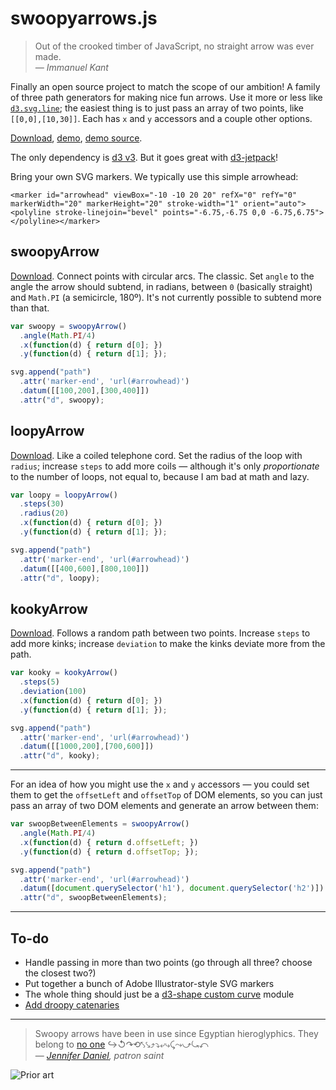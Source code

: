 swoopyarrows.js
===============

> Out of the crooked timber of JavaScript, no straight arrow was ever made.  
*— Immanuel Kant*

Finally an open source project to match the scope of our ambition! A family of three path generators for making nice fun arrows. Use it more or less like [`d3.svg.line`](https://github.com/mbostock/d3/wiki/SVG-Shapes#line); the easiest thing is to just pass an array of two points, like `[[0,0],[10,30]]`. Each has `x` and `y` accessors and a couple other options.

[Download](https://github.com/bizweekgraphics/swoopyarrows/raw/master/swoopyArrows.js), [demo](http://www.bizweekgraphics.com/swoopyarrows/), [demo source](https://github.com/bizweekgraphics/swoopyarrows/blob/master/index.html). 

The only dependency is [d3 v3](http://d3js.org). But it goes great with [d3-jetpack](https://github.com/gka/d3-jetpack)!

Bring your own SVG markers. We typically use this simple arrowhead:

```
<marker id="arrowhead" viewBox="-10 -10 20 20" refX="0" refY="0" markerWidth="20" markerHeight="20" stroke-width="1" orient="auto"><polyline stroke-linejoin="bevel" points="-6.75,-6.75 0,0 -6.75,6.75"></polyline></marker>
```

## swoopyArrow

[Download](https://github.com/bizweekgraphics/swoopyarrows/raw/master/swoopyArrow.js). Connect points with circular arcs. The classic. Set `angle` to the angle the arrow should subtend, in radians, between `0` (basically straight) and `Math.PI` (a semicircle, 180º). It's not currently possible to subtend more than that.

```javascript
var swoopy = swoopyArrow()
  .angle(Math.PI/4)
  .x(function(d) { return d[0]; })
  .y(function(d) { return d[1]; });

svg.append("path")
  .attr('marker-end', 'url(#arrowhead)')
  .datum([[100,200],[300,400]])
  .attr("d", swoopy);
```

## loopyArrow

[Download](https://github.com/bizweekgraphics/swoopyarrows/raw/master/loopyArrow.js). Like a coiled telephone cord. Set the radius of the loop with `radius`; increase `steps` to add more coils — although it's only _proportionate_ to the number of loops, not equal to, because I am bad at math and lazy.

```javascript
var loopy = loopyArrow()
  .steps(30)
  .radius(20)
  .x(function(d) { return d[0]; })
  .y(function(d) { return d[1]; });

svg.append("path")
  .attr('marker-end', 'url(#arrowhead)')
  .datum([[400,600],[800,100]])
  .attr("d", loopy);
```

## kookyArrow

[Download](https://github.com/bizweekgraphics/swoopyarrows/raw/master/kookyArrow.js). Follows a random path between two points. Increase `steps` to add more kinks; increase `deviation` to make the kinks deviate more from the path.

```javascript
var kooky = kookyArrow()
  .steps(5)
  .deviation(100)
  .x(function(d) { return d[0]; })
  .y(function(d) { return d[1]; });

svg.append("path")
  .attr('marker-end', 'url(#arrowhead)')
  .datum([[1000,200],[700,600]])
  .attr("d", kooky);
```

----

For an idea of how you might use the `x` and `y` accessors — you could set them to get the `offsetLeft` and `offsetTop` of DOM elements, so you can just pass an array of two DOM elements and generate an arrow between them:

```javascript
var swoopBetweenElements = swoopyArrow()
  .angle(Math.PI/4)
  .x(function(d) { return d.offsetLeft; })
  .y(function(d) { return d.offsetTop; });

svg.append("path")
  .attr('marker-end', 'url(#arrowhead)')
  .datum([document.querySelector('h1'), document.querySelector('h2')])
  .attr("d", swoopBetweenElements);
```

----

## To-do

- Handle passing in more than two points (go through all three? choose the closest two?)
- Put together a bunch of Adobe Illustrator-style SVG markers
- The whole thing should just be a [d3-shape custom curve](https://github.com/d3/d3-shape#custom-curves) module
- [Add droopy catenaries](https://github.com/bizweekgraphics/swoopyarrows/issues/25)

----

> Swoopy arrows have been in use since Egyptian hieroglyphics. They belong to [no one](https://github.com/bizweekgraphics/swoopyarrows/blob/master/LICENSE) ↪↺↷⟲⤣⤥⤴⤵⤶⤷⤹⤳⤻⤿⤺  
— *[Jennifer Daniel](https://twitter.com/jenniferdaniel/status/464517373740204032), patron saint*

![Prior art](https://raw.githubusercontent.com/bizweekgraphics/swoopyarrows/master/priorart.jpg)
